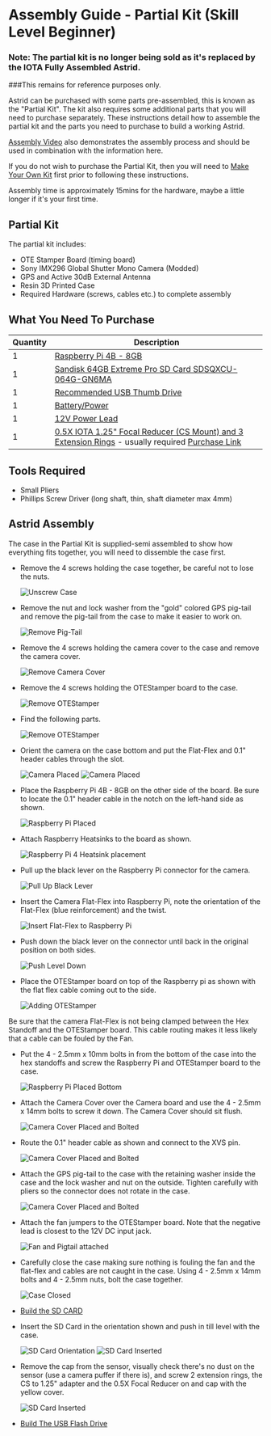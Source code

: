 # Assembly Guide - Partial Kit (Skill Level Beginner)

### Note: The partial kit is no longer being sold as it's replaced by the IOTA Fully Assembled Astrid.  

###This remains for reference purposes only.

Astrid can be purchased with some parts pre-assembled, this is known as the "Partial Kit". The kit also requires some additional parts that you will need to purchase separately. These instructions detail how to assemble the partial kit and the parts you need to purchase to build a working Astrid.

[Assembly Video](https://www.youtube.com/watch?v=mhg2wGE4-7w) also demonstrates the assembly process and should be used in combination with the information here.

If you do not wish to purchase the Partial Kit, then you will need to [Make Your Own Kit](BuildKit.md) first prior to following these instructions.

Assembly time is approximately 15mins for the hardware, maybe a little longer if it's your first time.

## Partial Kit

The partial kit includes:

* OTE Stamper Board (timing board)
* Sony IMX296 Global Shutter Mono Camera (Modded)
* GPS and Active 30dB External Antenna
* Resin 3D Printed Case
* Required Hardware (screws, cables etc.) to complete assembly

## What You Need To Purchase

| Quantity | Description |
| -------- | ----------- |
| 1 | [Raspberry Pi 4B - 8GB](https://www.amazon.com/Raspberry-Quad-core-Cortex-A72-Wireless-Bluetooth/dp/B0B6ZJGF4Q/ref=sr_1_4?crid=1GMQMIJNPZFXC&keywords=raspberry%2Bpi%2B4B%2B8GB&qid=1695578564&sprefix=raspberry%2Bpi%2B4b%2B8gb%2Caps%2C167&sr=8-4&th=1) |
| 1 | [Sandisk 64GB Extreme Pro SD Card SDSQXCU-064G-GN6MA](https://www.amazon.com/SanDisk-Extreme-microSDTM-Adapter-SDSQXCU-064G-GN6MA/dp/B09X7BYSFG/ref=sr_1_5?crid=XY2MS7SKI8MN&keywords=64GB+sandisk+extreme&qid=1695578628&sprefix=64gb+sandisk+extrem%2Caps%2C189&sr=8-5) |
| 1 | [Recommended USB Thumb Drive](USBDriveRequirements.md) |
| 1 | [Battery/Power](PowerSupply.md) |
| 1 | [12V Power Lead](PowerSupply.md) |
| 1 | [0.5X IOTA 1.25" Focal Reducer (CS Mount) and 3 Extension Rings](UsageGuide.md#focal-reducers-and-length) - usually required [Purchase Link](https://occultations.org/night-eagle-2-pro-astro-edition-ordering-page/)| 

## Tools Required

* Small Pliers
* Phillips Screw Driver (long shaft, thin, shaft diameter max 4mm)

## Astrid Assembly

The case in the Partial Kit is supplied-semi assembled to show how everything fits together, you will need to dissemble the case first.
	
* Remove the 4 screws holding the case together, be careful not to lose the nuts.

	![Unscrew Case](images/assembly60.jpg)
	
* Remove the nut and lock washer from the "gold" colored GPS pig-tail and remove the pig-tail from the case to make it easier to work on.

	![Remove Pig-Tail](images/assembly61.jpg)

* Remove the 4 screws holding the camera cover to the case and remove the camera cover.

	![Remove Camera Cover](images/assembly62.jpg)
	
* Remove the 4 screws holding the OTEStamper board to the case.

	![Remove OTEStamper](images/assembly63.jpg)
	
* Find the following parts.

	![Remove OTEStamper](images/assembly64.jpg)
	
* Orient the camera on the case bottom and put the Flat-Flex and 0.1\" header cables through the slot.

	![Camera Placed](images/assembly33.jpg)
	![Camera Placed](images/assembly33b.jpg)
	
* Place the Raspberry Pi 4B - 8GB on the other side of the board.  Be sure to locate the 0.1\" header cable in the notch on the left-hand side as shown.

	![Raspberry Pi Placed](images/assembly34.jpg)

* Attach Raspberry Heatsinks to the board as shown.

	![Raspberry Pi 4 Heatsink placement](images/assembly43.jpg)
	
* Pull up the black lever on the Raspberry Pi connector for the camera.

 	![Pull Up Black Lever](images/assembly38.jpg)

* Insert the Camera Flat-Flex into Raspberry Pi, note the orientation of the Flat-Flex (blue reinforcement) and the twist.

 	![Insert Flat-Flex to Raspberry Pi](images/assembly38b.jpg)

* Push down the black lever on the connector until back in the original position on both sides.

 	![Push Level Down](images/assembly38c.jpg)
	
* Place the OTEStamper board on top of the Raspberry pi as shown with the flat flex cable coming out to the side.

	![Adding OTEStamper](images/assembly38d.jpg)
	
Be sure that the camera Flat-Flex is not being clamped between the Hex Standoff and the OTEStamper board.  This cable routing makes it less likely that a cable can be fouled by the Fan.

* Put the 4 - 2.5mm x 10mm bolts in from the bottom of the case into the hex standoffs and screw the Raspberry Pi and OTEStamper board to the case.
 
	![Raspberry Pi Placed Bottom](images/assembly35.jpg)
	
* Attach the Camera Cover over the Camera board and use the 4 - 2.5mm x 14mm bolts to screw it down.  The Camera Cover should sit flush.

 	![Camera Cover Placed and Bolted](images/assembly37.jpg)
 	
* Route the 0.1\" header cable as shown and connect to the XVS pin.

 	![Camera Cover Placed and Bolted](images/assembly70.jpg)
 	
* Attach the GPS pig-tail to the case with the retaining washer inside the case and the lock washer and nut on the outside.  Tighten carefully with pliers so the connector does not rotate in the case.

 	![Camera Cover Placed and Bolted](images/assembly71.jpg)

* Attach the fan jumpers to the OTEStamper board.  Note that the negative lead is closest to the 12V DC input jack.

 	![Fan and Pigtail attached](images/assembly72.jpg)
 	
* Carefully close the case making sure nothing is fouling the fan and the flat-flex and cables are not caught in the case.  Using 4 - 2.5mm x 14mm bolts and 4 - 2.5mm nuts, bolt the case together.

 	![Case Closed](images/assembly73.jpg)
 	
 * [Build the SD CARD](InstallImage.md)

 * Insert the SD Card in the orientation shown and push in till level with the case.

 	![SD Card Orientation](images/assembly50.jpg)
 	![SD Card Inserted](images/assembly51.jpg)
 	
 * Remove the cap from the sensor, visually check there's no dust on the sensor (use a camera puffer if there is), and screw 2 extension rings, the CS to 1.25\" adapter and the 0.5X Focal Reducer on and cap with the yellow cover.
 
 	![SD Card Inserted](images/assembly52.jpg)
 	
* [Build The USB Flash Drive](FlashDriveLayout.md)